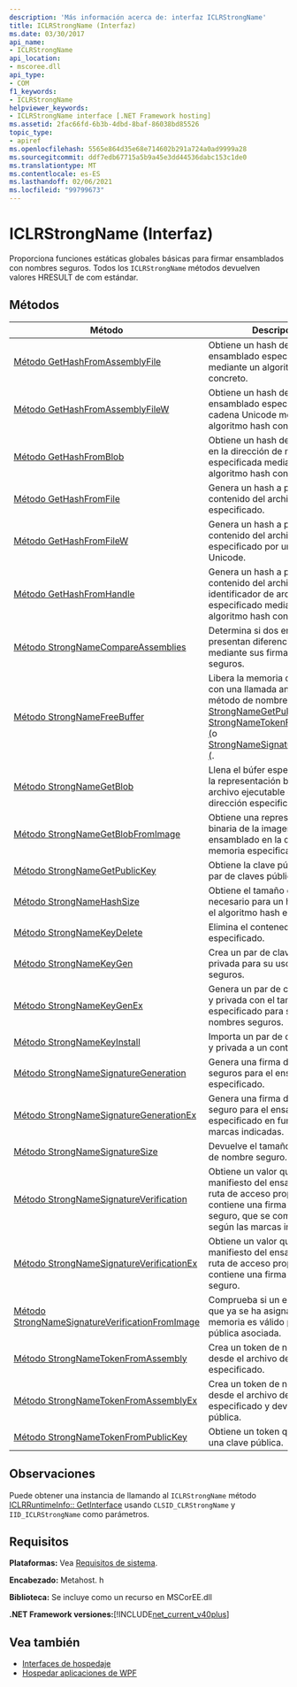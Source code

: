 ```yaml
---
description: 'Más información acerca de: interfaz ICLRStrongName'
title: ICLRStrongName (Interfaz)
ms.date: 03/30/2017
api_name:
- ICLRStrongName
api_location:
- mscoree.dll
api_type:
- COM
f1_keywords:
- ICLRStrongName
helpviewer_keywords:
- ICLRStrongName interface [.NET Framework hosting]
ms.assetid: 2fac66fd-6b3b-4dbd-8baf-86038bd85526
topic_type:
- apiref
ms.openlocfilehash: 5565e864d35e68e714602b291a724a0ad9999a28
ms.sourcegitcommit: ddf7edb67715a5b9a45e3dd44536dabc153c1de0
ms.translationtype: MT
ms.contentlocale: es-ES
ms.lasthandoff: 02/06/2021
ms.locfileid: "99799673"
---
```

# <a name="iclrstrongname-interface"></a>ICLRStrongName (Interfaz)

Proporciona funciones estáticas globales básicas para firmar ensamblados con nombres seguros. Todos los `ICLRStrongName` métodos devuelven valores HRESULT de com estándar.  
  
## <a name="methods"></a>Métodos  
  
|Método|Descripción|  
|------------|-----------------|  
|[Método GetHashFromAssemblyFile](iclrstrongname-gethashfromassemblyfile-method.md)|Obtiene un hash del archivo de ensamblado especificado mediante un algoritmo hash concreto.|  
|[Método GetHashFromAssemblyFileW](iclrstrongname-gethashfromassemblyfilew-method.md)|Obtiene un hash del archivo de ensamblado especificado como cadena Unicode mediante un algoritmo hash concreto.|  
|[Método GetHashFromBlob](iclrstrongname-gethashfromblob-method.md)|Obtiene un hash del ensamblado en la dirección de memoria especificada mediante un algoritmo hash concreto.|  
|[Método GetHashFromFile](iclrstrongname-gethashfromfile-method.md)|Genera un hash a partir del contenido del archivo especificado.|  
|[Método GetHashFromFileW](iclrstrongname-gethashfromfilew-method.md)|Genera un hash a partir del contenido del archivo especificado por una cadena Unicode.|  
|[Método GetHashFromHandle](iclrstrongname-gethashfromhandle-method.md)|Genera un hash a partir del contenido del archivo con el identificador de archivos especificado mediante un algoritmo hash concreto.|  
|[Método StrongNameCompareAssemblies](iclrstrongname-strongnamecompareassemblies-method.md)|Determina si dos ensamblados presentan diferencias solo mediante sus firmas de nombres seguros.|  
|[Método StrongNameFreeBuffer](iclrstrongname-strongnamefreebuffer-method.md)|Libera la memoria que se asignó con una llamada anterior a un método de nombre seguro como [StrongNameGetPublicKey (](iclrstrongname-strongnamegetpublickey-method.md), [StrongNameTokenFromPublicKey (](iclrstrongname-strongnametokenfrompublickey-method.md)o [StrongNameSignatureGeneration (](iclrstrongname-strongnamesignaturegeneration-method.md).|  
|[Método StrongNameGetBlob](iclrstrongname-strongnamegetblob-method.md)|Llena el búfer especificado con la representación binaria del archivo ejecutable en la dirección especificada.|  
|[Método StrongNameGetBlobFromImage](iclrstrongname-strongnamegetblobfromimage-method.md)|Obtiene una representación binaria de la imagen de ensamblado en la dirección de memoria especificada.|  
|[Método StrongNameGetPublicKey](iclrstrongname-strongnamegetpublickey-method.md)|Obtiene la clave pública de un par de claves pública y privada.|  
|[Método StrongNameHashSize](iclrstrongname-strongnamehashsize-method.md)|Obtiene el tamaño de búfer necesario para un hash mediante el algoritmo hash especificado.|  
|[Método StrongNameKeyDelete](iclrstrongname-strongnamekeydelete-method.md)|Elimina el contenedor de claves especificado.|  
|[Método StrongNameKeyGen](iclrstrongname-strongnamekeygen-method.md)|Crea un par de claves pública y privada para su uso en nombres seguros.|  
|[Método StrongNameKeyGenEx](iclrstrongname-strongnamekeygenex-method.md)|Genera un par de claves pública y privada con el tamaño de clave especificado para su uso en nombres seguros.|  
|[Método StrongNameKeyInstall](iclrstrongname-strongnamekeyinstall-method.md)|Importa un par de claves pública y privada a un contenedor.|  
|[Método StrongNameSignatureGeneration](iclrstrongname-strongnamesignaturegeneration-method.md)|Genera una firma de nombres seguros para el ensamblado especificado.|  
|[Método StrongNameSignatureGenerationEx](iclrstrongname-strongnamesignaturegenerationex-method.md)|Genera una firma de nombre seguro para el ensamblado especificado en función de las marcas indicadas.|  
|[Método StrongNameSignatureSize](iclrstrongname-strongnamesignaturesize-method.md)|Devuelve el tamaño de la firma de nombre seguro.|  
|[Método StrongNameSignatureVerification](iclrstrongname-strongnamesignatureverification-method.md)|Obtiene un valor que indica si el manifiesto del ensamblado en la ruta de acceso proporcionada contiene una firma de nombre seguro, que se comprueba según las marcas indicadas.|  
|[Método StrongNameSignatureVerificationEx](iclrstrongname-strongnamesignatureverificationex-method.md)|Obtiene un valor que indica si el manifiesto del ensamblado en la ruta de acceso proporcionada contiene una firma de nombre seguro.|  
|[Método StrongNameSignatureVerificationFromImage](iclrstrongname-strongnamesignatureverificationfromimage-method.md)|Comprueba si un ensamblado que ya se ha asignado a la memoria es válido para la clave pública asociada.|  
|[Método StrongNameTokenFromAssembly](iclrstrongname-strongnametokenfromassembly-method.md)|Crea un token de nombre seguro desde el archivo de ensamblado especificado.|  
|[Método StrongNameTokenFromAssemblyEx](iclrstrongname-strongnametokenfromassemblyex-method.md)|Crea un token de nombre seguro desde el archivo de ensamblado especificado y devuelve la clave pública.|  
|[Método StrongNameTokenFromPublicKey](iclrstrongname-strongnametokenfrompublickey-method.md)|Obtiene un token que representa una clave pública.|  
  
## <a name="remarks"></a>Observaciones  

 Puede obtener una instancia de llamando al `ICLRStrongName` método [ICLRRuntimeInfo:: GetInterface](iclrruntimeinfo-getinterface-method.md) usando `CLSID_CLRStrongName` y `IID_ICLRStrongName` como parámetros.  
  
## <a name="requirements"></a>Requisitos  

 **Plataformas:** Vea [Requisitos de sistema](../../get-started/system-requirements.md).  
  
 **Encabezado:** Metahost. h  
  
 **Biblioteca:** Se incluye como un recurso en MSCorEE.dll  
  
 **.NET Framework versiones:**[!INCLUDE[net_current_v40plus](../../../../includes/net-current-v40plus-md.md)]  
  
## <a name="see-also"></a>Vea también

- [Interfaces de hospedaje](hosting-interfaces.md)
- [Hospedar aplicaciones de WPF](index.md)
